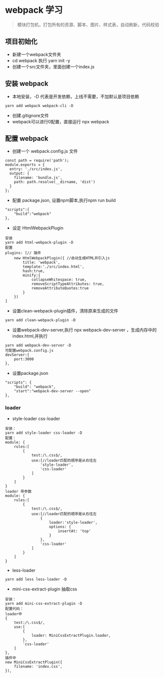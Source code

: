 # webpack 学习
> 模块打包机，打包所有的资源、脚本、图片、样式表，自动刷新，代码校验
## 项目初始化
- 新建一个webpack文件夹
- cd webpack 执行 yarn init -y
- 创建一个src文件夹，里面创建一个index.js
## 安装 webpack
- 本地安装，-D 代表是开发依赖，上线不需要，不加默认是项目依赖 
```
yarn add webpack webpack-cli -D
```
- 创建.gitignore文件
- webpack可以进行0配置，直接运行 npx webpack
## 配置 webpack
- 创建一个 webpack.config.js 文件
```
const path = require('path');
module.exports = {
  entry: './src/index.js',
  output: {
    filename: 'bundle.js',
    path: path.resolve(__dirname, 'dist')
  }
};
```
- 配置 package.json, 设置npm脚本,执行npm run build
```
"scripts":{
    "build":"webpack"
},
```
- 设定 HtmlWebpackPlugin
```
安装
yarn add html-webpack-plugin -D
配置
plugins: [// 插件
    new HtmlWebpackPlugin({ //自动生成HTML并引入js
        title: 'webpack',
        template:'./src/index.html',
        hash:true,
        minify:{
            collapseWhitespace: true,
            removeScriptTypeAttributes: true,
            removeAttributeQuotes:true
        }
    })
]
```
- 设置clean-webpack-plugin插件，清除原来生成的文件
```
yarn add clean-webpack-plugin -D
```
- 设置webpack-dev-server,执行 npx webpack-dev-server
，生成内存中的index.html,并执行
```
yarn add webpack-dev-server -D
可配置webpack.config.js
devServer:{
    port:3000
},
```
- 设置package.json
```
"scripts": {
    "build": "webpack",
    "start":"webpack-dev-server --open"
},
```
### loader
- style-loader css-loader
```
安装：
yarn add style-loader css-loader -D
配置：
module: {
    rules:[
        {
            test:/\.css$/,
            use:[//loader匹配的顺序是从右往左
                'style-loader',
                'css-loader'
            ]
        }
    ]
}
loader 带参数
module: {
    rules:[
        {
            test:/\.css$/,
            use:[//loader匹配的顺序是从右往左
                {
                    loader:'style-loader',
                    options: {
                        insertAt: 'top'
                    }
                },
                'css-loader'
            ]
        }
    ]
}
```
- less-loader
```
yarn add less less-loader -D
```
- mini-css-extract-plugin 抽取css
```
安装：
yarn add mini-css-extract-plugin -D
配置代码：
loader中
{
    test:/\.css$/,
    use:[
        {
            loader: MiniCssExtractPlugin.loader,
        },
        'css-loader'
    ]
},
插件中
new MiniCssExtractPlugin({
    filename: 'index.css',
}),
```